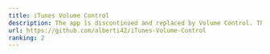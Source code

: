 ```yaml
---
title: iTunes Volume Control
description: The app is discontinued and replaced by Volume Control. The reason is that iTunes does no longer exist in recent macOS versions. Also, the app is not restricted to Music, since it also works for Spotify. Please check the new app Volume Control.
url: https://github.com/alberti42/iTunes-Volume-Control
ranking: 2
---
```

